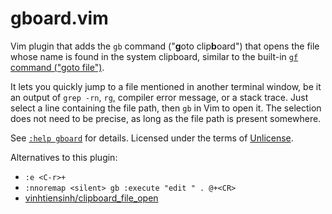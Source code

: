 # gboard.vim

Vim plugin that adds the `gb` command ("**g**oto clip**b**oard")
that opens the file whose name is found in the system clipboard,
similar to the built-in [`gf` command ("goto file")](https://vimhelp.org/editing.txt.html#gf).

It lets you quickly jump to a file mentioned in another terminal window,
be it an output of `grep -rn`, `rg`, compiler error message, or a stack trace.
Just select a line containing the file path, then `gb` in Vim to open it.
The selection does not need to be precise, as long as the file path is present somewhere.

See [`:help gboard`](doc/gboard.txt) for details.
Licensed under the terms of [Unlicense](UNLICENSE).

Alternatives to this plugin:
- `:e <C-r>+`
- `:nnoremap <silent> gb :execute "edit " . @+<CR>`
- [vinhtiensinh/clipboard_file_open](https://github.com/vinhtiensinh/clipboard_file_open)

